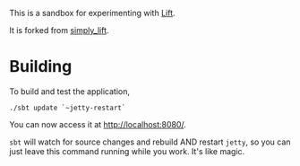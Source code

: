 
This is a sandbox for experimenting with [Lift](http://liftweb.net/).

It is forked from [simply\_lift](https://github.com/dpp/simply_lift/).

Building
========

To build and test the application,

    ./sbt update `~jetty-restart`

You can now access it at [http://localhost:8080/](http://localhost:8080/).

`sbt` will watch for source changes and rebuild AND restart `jetty`, so you can
just leave this command running while you work. It's like magic.

